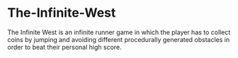 # The-Infinite-West

The Infinite West is an infinite runner game in which the player has to collect coins by jumping 
and avoiding different procedurally generated obstacles in order to beat their personal high score.
